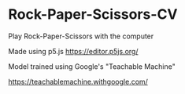 # Rock-Paper-Scissors-CV

Play Rock-Paper-Scissors with the computer

Made using p5.js
https://editor.p5js.org/

Model trained using Google's "Teachable Machine"

https://teachablemachine.withgoogle.com/
